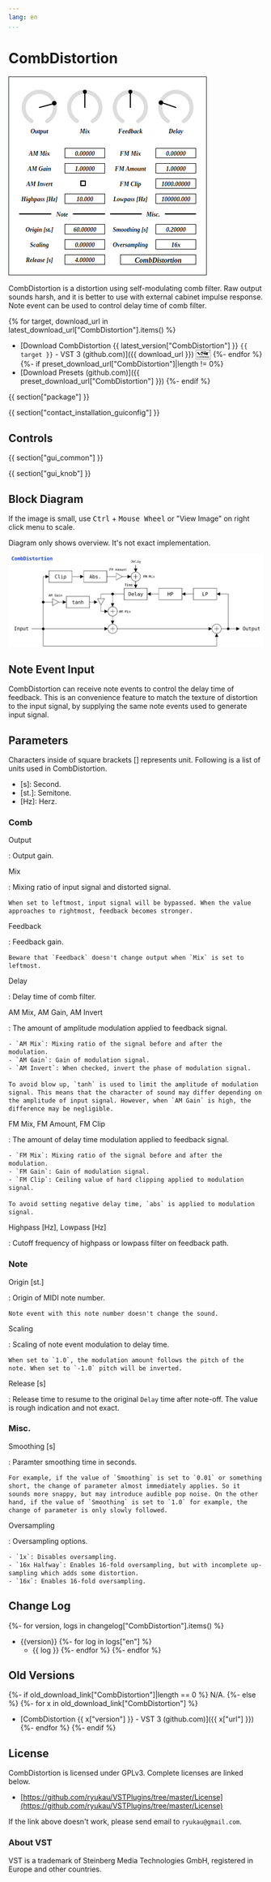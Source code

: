 ```yaml
---
lang: en
...
```


# CombDistortion
![](img/CombDistortion.png)

CombDistortion is a distortion using self-modulating comb filter. Raw output sounds harsh, and it is better to use with external cabinet impulse response. Note event can be used to control delay time of comb filter.

{% for target, download_url in latest_download_url["CombDistortion"].items() %}
- [Download CombDistortion {{ latest_version["CombDistortion"] }} `{{ target }}` - VST 3 (github.com)]({{ download_url }}) <img
  src="img/VST_Compatible_Logo_Steinberg_negative.svg"
  alt="VST compatible logo."
  width="30px"
  style="display: inline-block; vertical-align: middle;">
{%- endfor %}
{%- if preset_download_url["CombDistortion"]|length != 0%}
- [Download Presets (github.com)]({{ preset_download_url["CombDistortion"] }})
{%- endif %}

{{ section["package"] }}

{{ section["contact_installation_guiconfig"] }}

## Controls
{{ section["gui_common"] }}

{{ section["gui_knob"] }}

## Block Diagram
If the image is small, use <kbd>Ctrl</kbd> + <kbd>Mouse Wheel</kbd> or "View Image" on right click menu to scale.

Diagram only shows overview. It's not exact implementation.

![](img/CombDistortion.svg)

## Note Event Input
CombDistortion can receive note events to control the delay time of feedback. This is an convenience feature to match the texture of distortion to the input signal, by supplying the same note events used to generate input signal.

## Parameters
Characters inside of square brackets \[\] represents unit. Following is a list of units used in CombDistortion.

- \[s\]: Second.
- \[st.\]: Semitone.
- \[Hz\]: Herz.

### Comb
Output

:   Output gain.

Mix

:   Mixing ratio of input signal and distorted signal.

    When set to leftmost, input signal will be bypassed. When the value approaches to rightmost, feedback becomes stronger.

Feedback

:   Feedback gain.

    Beware that `Feedback` doesn't change output when `Mix` is set to leftmost.

Delay

:   Delay time of comb filter.

AM Mix, AM Gain, AM Invert

:   The amount of amplitude modulation applied to feedback signal.

    - `AM Mix`: Mixing ratio of the signal before and after the modulation.
    - `AM Gain`: Gain of modulation signal.
    - `AM Invert`: When checked, invert the phase of modulation signal.

    To avoid blow up, `tanh` is used to limit the amplitude of modulation signal. This means that the character of sound may differ depending on the amplitude of input signal. However, when `AM Gain` is high, the difference may be negligible.

FM Mix, FM Amount, FM Clip

:   The amount of delay time modulation applied to feedback signal.

    - `FM Mix`: Mixing ratio of the signal before and after the modulation.
    - `FM Gain`: Gain of modulation signal.
    - `FM Clip`: Ceiling value of hard clipping applied to modulation signal.

    To avoid setting negative delay time, `abs` is applied to modulation signal.

Highpass \[Hz\], Lowpass \[Hz\]

:   Cutoff frequency of highpass or lowpass filter on feedback path.

### Note
Origin \[st.\]

:   Origin of MIDI note number.

    Note event with this note number doesn't change the sound.

Scaling

:   Scaling of note event modulation to delay time.

    When set to `1.0`, the modulation amount follows the pitch of the note. When set to `-1.0` pitch will be inverted.

Release \[s\]

:   Release time to resume to the original `Delay` time after note-off. The value is rough indication and not exact.

### Misc.
Smoothing \[s\]

:   Paramter smoothing time in seconds.

    For example, if the value of `Smoothing` is set to `0.01` or something short, the change of parameter almost immediately applies. So it sounds more snappy, but may introduce audible pop noise. On the other hand, if the value of `Smoothing` is set to `1.0` for example, the change of parameter is only slowly followed.

Oversampling

:   Oversampling options.

    - `1x`: Disables oversampling.
    - `16x Halfway`: Enables 16-fold oversampling, but with incomplete up-sampling which adds some distortion.
    - `16x`: Enables 16-fold oversampling.

## Change Log
{%- for version, logs in changelog["CombDistortion"].items() %}
- {{version}}
  {%- for log in logs["en"] %}
  - {{ log }}
  {%- endfor %}
{%- endfor %}

## Old Versions
{%- if old_download_link["CombDistortion"]|length == 0 %}
N/A.
{%- else %}
  {%- for x in old_download_link["CombDistortion"] %}
- [CombDistortion {{ x["version"] }} - VST 3 (github.com)]({{ x["url"] }})
  {%- endfor %}
{%- endif %}

## License
CombDistortion is licensed under GPLv3. Complete licenses are linked below.

- [https://github.com/ryukau/VSTPlugins/tree/master/License](https://github.com/ryukau/VSTPlugins/tree/master/License)

If the link above doesn't work, please send email to `ryukau@gmail.com`.

### About VST
VST is a trademark of Steinberg Media Technologies GmbH, registered in Europe and other countries.
